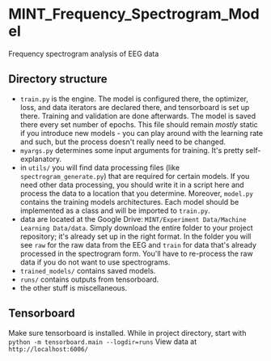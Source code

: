 # MINT_Frequency_Spectrogram_Model
 Frequency spectrogram analysis of EEG data

## Directory structure
- `train.py` is the engine. The model is configured there, the optimizer, loss, and data iterators are declared there, and tensorboard is set up there. Training and validation are done afterwards. The model is saved there every set number of epochs. This file should remain *mostly* static if you introduce new models - you can play around with the learning rate and such, but the process doesn't really need to be changed.
- `myargs.py` determines some input arguments for training. It's pretty self-explanatory.
- in `utils/` you will find data processing files (like `spectrogram_generate.py`) that are required for certain models. If you need other data processing, you should write it in a script here and process the data to a location that you determine. Moreover, `model.py` contains the training models architectures. Each model should be implemented as a class and will be imported to `train.py`.
- data are located at the Google Drive: `MINT/Experiment Data/Machine Learning Data/data`. Simply download the entire folder to your project repository; it's already set up in the right format. In the folder you will see `raw` for the raw data from the EEG and `train` for data that's already processed in the spectrogram form. You'll have to re-process the raw data if you do not want to use spectrograms.
- `trained_models/` contains saved models.
- `runs/` contains outputs from tensorboard.
- the other stuff is miscellaneous.   

## Tensorboard
Make sure tensorboard is installed.
While in project directory, start with
`python -m tensorboard.main --logdir=runs`
View data at
`http://localhost:6006/`
